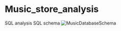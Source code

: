 # Music_store_analysis
SQL analysis
SQL schema 
![MusicDatabaseSchema](https://github.com/user-attachments/assets/a8c6dff6-9d31-4b70-b64b-64235187bc26)

